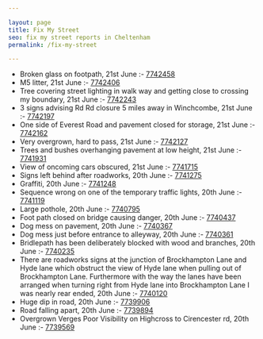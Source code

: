 ```yaml
---

layout: page
title: Fix My Street
seo: fix my street reports in Cheltenham
permalink: /fix-my-street

---
```


<!-- fix_marker starts -->

- Broken glass on footpath, 21st June :- [7742458](https://www.fixmystreet.com/report/7742458)
- M5 litter, 21st June :- [7742406](https://www.fixmystreet.com/report/7742406)
- Tree covering street lighting in walk way and getting close to crossing my boundary, 21st June :- [7742243](https://www.fixmystreet.com/report/7742243)
- 3 signs advising Rd Rd closure 5 miles away in Winchcombe, 21st June :- [7742197](https://www.fixmystreet.com/report/7742197)
- One side of Everest Road and pavement closed for storage, 21st June :- [7742162](https://www.fixmystreet.com/report/7742162)
- Very overgrown, hard to pass, 21st June :- [7742127](https://www.fixmystreet.com/report/7742127)
- Trees and bushes overhanging pavement at low height, 21st June :- [7741931](https://www.fixmystreet.com/report/7741931)
- View of oncoming cars obscured, 21st June :- [7741715](https://www.fixmystreet.com/report/7741715)
- Signs left behind after roadworks, 20th June :- [7741275](https://www.fixmystreet.com/report/7741275)
- Graffiti, 20th June :- [7741248](https://www.fixmystreet.com/report/7741248)
- Sequence wrong on one of the temporary traffic lights, 20th June :- [7741119](https://www.fixmystreet.com/report/7741119)
- Large pothole, 20th June :- [7740795](https://www.fixmystreet.com/report/7740795)
- Foot path closed on bridge causing danger, 20th June :- [7740437](https://www.fixmystreet.com/report/7740437)
- Dog mess on pavement, 20th June :- [7740367](https://www.fixmystreet.com/report/7740367)
- Dog mess just before entrance to alleyway, 20th June :- [7740361](https://www.fixmystreet.com/report/7740361)
- Bridlepath has been deliberately blocked with wood and branches, 20th June :- [7740235](https://www.fixmystreet.com/report/7740235)
- There are roadworks signs at the junction of Brockhampton Lane and Hyde lane which obstruct the view of Hyde lane when pulling out of Brockhampton Lane. Furthermore with the way the lanes have been arranged when turning right from Hyde lane into Brockhampton Lane I was nearly rear ended, 20th June :- [7740120](https://www.fixmystreet.com/report/7740120)
- Huge dip in road, 20th June :- [7739906](https://www.fixmystreet.com/report/7739906)
- Road falling apart, 20th June :- [7739894](https://www.fixmystreet.com/report/7739894)
- Overgrown Verges Poor Visibility on Highcross to Cirencester rd, 20th June :- [7739569](https://www.fixmystreet.com/report/7739569)

<!-- fix_marker ends -->